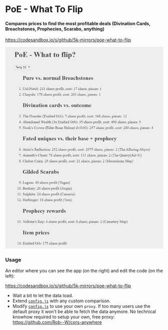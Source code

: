 # PoE - What To Flip

#### Compares prices to find the most profitable deals (Divination Cards, Breachstones, Prophecies, Scarabs, anything)

https://codesandbox.io/s/github/5k-mirrors/poe-what-to-flip

![](showcase.png)

### Usage

An editor where you can see the app (on the right) and edit the code (on the left):

https://codesandbox.io/s/github/5k-mirrors/poe-what-to-flip

- Wait a bit to let the data load.
- Extend [`config.js`](src/functions/config.js) with any custom comparison.
- Modify [`config.js`](src/functions/config.js) to use your own `proxy`. If too many users use the default proxy it won't be able to fetch the data anymore. No technical knowhow required to setup your own, free proxy: https://github.com/Rob--W/cors-anywhere
